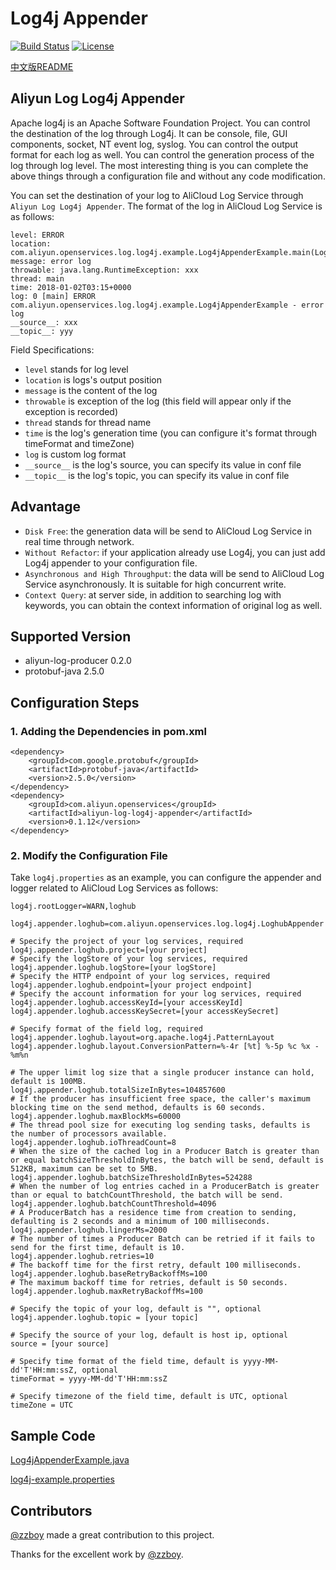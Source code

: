 # Log4j Appender

[![Build Status](https://travis-ci.org/aliyun/aliyun-log-log4j-appender.svg?branch=master)](https://travis-ci.org/aliyun/aliyun-log-log4j-appender)
[![License](https://img.shields.io/badge/license-Apache2.0-blue.svg)](/LICENSE)

[中文版README](/README_CN.md)

## Aliyun Log Log4j Appender

Apache log4j is an Apache Software Foundation Project. You can control the destination of the log through Log4j. It can be console, file, GUI components, socket, NT event log, syslog. You can control the output format for each log as well. You can control the generation process of the log through log level. The most interesting thing is you can complete the above things through a configuration file and without any code modification.

You can set the destination of your log to AliCloud Log Service through `Aliyun Log Log4j Appender`. The format of the log in AliCloud Log Service is as follows:
```
level: ERROR
location: com.aliyun.openservices.log.log4j.example.Log4jAppenderExample.main(Log4jAppenderExample.java:16)
message: error log
throwable: java.lang.RuntimeException: xxx
thread: main
time: 2018-01-02T03:15+0000
log: 0 [main] ERROR com.aliyun.openservices.log.log4j.example.Log4jAppenderExample - error log
__source__: xxx
__topic__: yyy
```
Field Specifications:
+ `level` stands for log level
+ `location` is logs's output position
+ `message` is the content of the log
+ `throwable` is exception of the log (this field will appear only if the exception is recorded)
+ `thread` stands for thread name
+ `time` is the log's generation time (you can configure it's format through timeFormat and timeZone)
+ `log` is custom log format
+ `__source__` is the log's source, you can specify its value in conf file
+ `__topic__` is the log's topic, you can specify its value in conf file

## Advantage
+ `Disk Free`: the generation data will be send to AliCloud Log Service in real time through network.
+ `Without Refactor`: if your application already use Log4j, you can just add Log4j appender to your configuration file.
+ `Asynchronous and High Throughput`: the data will be send to AliCloud Log Service asynchronously. It is suitable for high concurrent write.
+ `Context Query`: at server side, in addition to searching log with keywords, you can obtain the context information of original log as well.


## Supported Version
* aliyun-log-producer 0.2.0
* protobuf-java 2.5.0


## Configuration Steps

### 1. Adding the Dependencies in pom.xml

```
<dependency>
    <groupId>com.google.protobuf</groupId>
    <artifactId>protobuf-java</artifactId>
    <version>2.5.0</version>
</dependency>
<dependency>
    <groupId>com.aliyun.openservices</groupId>
    <artifactId>aliyun-log-log4j-appender</artifactId>
    <version>0.1.12</version>
</dependency>
```

### 2. Modify the Configuration File

Take `log4j.properties` as an example, you can configure the appender and logger related to AliCloud Log Services as follows:
```
log4j.rootLogger=WARN,loghub

log4j.appender.loghub=com.aliyun.openservices.log.log4j.LoghubAppender

# Specify the project of your log services, required
log4j.appender.loghub.project=[your project]
# Specify the logStore of your log services, required
log4j.appender.loghub.logStore=[your logStore]
# Specify the HTTP endpoint of your log services, required
log4j.appender.loghub.endpoint=[your project endpoint]
# Specify the account information for your log services, required
log4j.appender.loghub.accessKeyId=[your accessKeyId]
log4j.appender.loghub.accessKeySecret=[your accessKeySecret]

# Specify format of the field log, required
log4j.appender.loghub.layout=org.apache.log4j.PatternLayout
log4j.appender.loghub.layout.ConversionPattern=%-4r [%t] %-5p %c %x - %m%n

# The upper limit log size that a single producer instance can hold, default is 100MB.
log4j.appender.loghub.totalSizeInBytes=104857600
# If the producer has insufficient free space, the caller's maximum blocking time on the send method, defaults is 60 seconds.
log4j.appender.loghub.maxBlockMs=60000
# The thread pool size for executing log sending tasks, defaults is the number of processors available.
log4j.appender.loghub.ioThreadCount=8
# When the size of the cached log in a Producer Batch is greater than or equal batchSizeThresholdInBytes, the batch will be send, default is 512KB, maximum can be set to 5MB.
log4j.appender.loghub.batchSizeThresholdInBytes=524288
# When the number of log entries cached in a ProducerBatch is greater than or equal to batchCountThreshold, the batch will be send.
log4j.appender.loghub.batchCountThreshold=4096
# A ProducerBatch has a residence time from creation to sending, defaulting is 2 seconds and a minimum of 100 milliseconds.
log4j.appender.loghub.lingerMs=2000
# The number of times a Producer Batch can be retried if it fails to send for the first time, default is 10.
log4j.appender.loghub.retries=10
# The backoff time for the first retry, default 100 milliseconds.
log4j.appender.loghub.baseRetryBackoffMs=100
# The maximum backoff time for retries, default is 50 seconds.
log4j.appender.loghub.maxRetryBackoffMs=100

# Specify the topic of your log, default is "", optional
log4j.appender.loghub.topic = [your topic]

# Specify the source of your log, default is host ip, optional
source = [your source]

# Specify time format of the field time, default is yyyy-MM-dd'T'HH:mm:ssZ, optional
timeFormat = yyyy-MM-dd'T'HH:mm:ssZ

# Specify timezone of the field time, default is UTC, optional
timeZone = UTC
```

## Sample Code

[Log4jAppenderExample.java](/src/main/java/com/aliyun/openservices/log/log4j/example/Log4jAppenderExample.java)

[log4j-example.properties](/src/main/resources/log4j-example.properties)

## Contributors
[@zzboy](https://github.com/zzboy) made a great contribution to this project.

Thanks for the excellent work by [@zzboy](https://github.com/zzboy).

